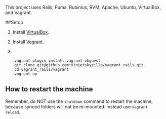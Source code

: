 This project uses Rails, Puma, Rubinius, RVM, Apache, Ubuntu, VirtualBox, and Vagrant.

##Setup

1. Install [VirtualBox](https://www.virtualbox.org/wiki/Downloads).

2. Install [Vagrant](http://www.vagrantup.com/downloads.html).

3.

        vagrant plugin install vagrant-vbguest
        git clone git@github.com:Vinietskyzilla/vagrant_rails.git
        cd vagrant_rails/vagrant
        vagrant up

## How to restart the machine
Remember, do NOT use the `shutdown` command to restart the machine, because synced folders will not be re-mounted. Instead use `vagrant reload`.
